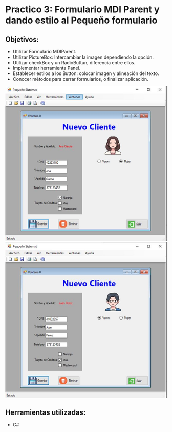 # Practico 3: Formulario MDI Parent y dando estilo al Pequeño formulario

## Objetivos:
* Utilizar Formulario MDIParent.
* Utilizar PictureBox: Intercambiar la imagen dependiendo la opción.
* Utilizar checkBox y un RadioButtun, diferencia entre ellos.
* Implementar herramienta Panel.
* Establecer estilos a los Button: colocar imagen y alineación del texto.
* Conocer métodos para cerrar formularios, o finalizar aplicación.



![imagen](https://github.com/DanielXero/Practico3/blob/main/Resources/img1.JPG)
![imagen](https://github.com/DanielXero/Practico3/blob/main/Resources/img2.JPG)



## Herramientas utilizadas:

* C#
